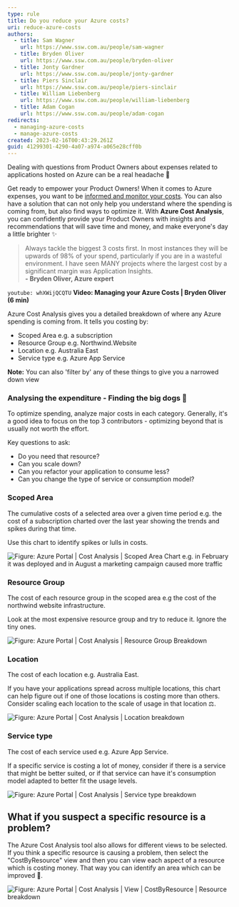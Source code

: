 ```yaml
---
type: rule
title: Do you reduce your Azure costs?
uri: reduce-azure-costs
authors:
  - title: Sam Wagner
    url: https://www.ssw.com.au/people/sam-wagner
  - title: Bryden Oliver
    url: https://www.ssw.com.au/people/bryden-oliver
  - title: Jonty Gardner
    url: https://www.ssw.com.au/people/jonty-gardner
  - title: Piers Sinclair
    url: https://www.ssw.com.au/people/piers-sinclair
  - title: William Liebenberg
    url: https://www.ssw.com.au/people/william-liebenberg
  - title: Adam Cogan
    url: https://www.ssw.com.au/people/adam-cogan
redirects:
  - managing-azure-costs
  - manage-azure-costs
created: 2023-02-16T00:43:29.261Z
guid: 41299301-4290-4a07-a974-a065e28cff0b
---
```

Dealing with questions from Product Owners about expenses related to applications hosted on Azure can be a real headache 🥲

Get ready to empower your Product Owners! When it comes to Azure expenses, you want to be [informed and monitor your costs](/azure-budgets). You can also have a solution that can not only help you understand where the spending is coming from, but also find ways to optimize it. With **Azure Cost Analysis**, you can confidently provide your Product Owners with insights and recommendations that will save time and money, and make everyone's day a little brighter ✨

> Always tackle the biggest 3 costs first. In most instances they will be upwards of 98% of your spend, particularly if you are in a wasteful environment. I have seen MANY projects where the largest cost by a significant margin was Application Insights.  
**- Bryden Oliver, Azure expert**

<!--endintro-->

`youtube: whXWijQCQTU`
**Video: Managing your Azure Costs | Bryden Oliver (6 min)**

Azure Cost Analysis gives you a detailed breakdown of where any Azure spending is coming from. It tells you costing by: 

* Scoped Area e.g. a subscription 
* Resource Group e.g. Northwind.Website
* Location e.g. Australia East
* Service type e.g. Azure App Service

**Note:** You can also 'filter by' any of these things to give you a narrowed down view

### Analysing the expenditure - Finding the big dogs 🐶

To optimize spending, analyze major costs in each category. Generally, it's a good idea to focus on the top 3 contributors - optimizing beyond that is usually not worth the effort. 

Key questions to ask:

* Do you need that resource?
* Can you scale down?  
* Can you refactor your application to consume less? 
* Can you change the type of service or consumption model?

### Scoped Area

The cumulative costs of a selected area over a given time period e.g. the cost of a subscription charted over the last year showing the trends and spikes during that time. 

Use this chart to identify spikes or lulls in costs. 

![Figure: Azure Portal | Cost Analysis | Scoped Area Chart e.g. in February it was deployed and in August a marketing campaign caused more traffic](/area-chart.jpg)

### Resource Group

The cost of each resource group in the scoped area e.g the cost of the northwind website infrastructure.

Look at the most expensive resource group and try to reduce it. Ignore the tiny ones.

![Figure: Azure Portal | Cost Analysis | Resource Group Breakdown](/resource-groups.jpg)

### Location

The cost of each location e.g. Australia East.

If you have your applications spread across multiple locations, this chart can help figure out if one of those locations is costing more than others. Consider scaling each location to the scale of usage in that location ⚖️.

![Figure: Azure Portal | Cost Analysis | Location breakdown ](/locations.jpg)

### Service type

The cost of each service used e.g. Azure App Service.

If a specific service is costing a lot of money, consider if there is a service that might be better suited, or if that service can have it's consumption model adapted to better fit the usage levels.

![Figure: Azure Portal | Cost Analysis | Service type breakdown](/services.jpg)

## What if you suspect a specific resource is a problem?

The Azure Cost Analysis tool also allows for different views to be selected. If you think a specific resource is causing a problem, then select the "CostByResource" view and then you can view each aspect of a resource which is costing money. That way you can identify an area which can be improved 🎯.

![Figure: Azure Portal | Cost Analysis | View | CostByResource | Resource breakdown](/service-breakdown.jpg)
